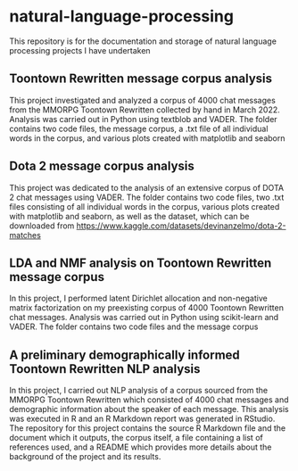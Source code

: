 # natural-language-processing
This repository is for the documentation and storage of natural language processing projects I have undertaken

## Toontown Rewritten message corpus analysis
This project investigated and analyzed a corpus of 4000 chat messages from the MMORPG Toontown Rewritten collected by hand in March 2022. Analysis was carried out in Python using textblob and VADER. The folder contains two code files, the message corpus, a .txt file of all individual words in the corpus, and various plots created with matplotlib and seaborn

## Dota 2 message corpus analysis
This project was dedicated to the analysis of an extensive corpus of DOTA 2 chat messages using VADER. The folder contains two code files, two .txt files consisting of all individual words in the corpus, various plots created with matplotlib and seaborn, as well as the dataset, which can be downloaded from https://www.kaggle.com/datasets/devinanzelmo/dota-2-matches 

## LDA and NMF analysis on Toontown Rewritten message corpus
In this project, I performed latent Dirichlet allocation and non-negative matrix factorization on my preexisting corpus of 4000 Toontown Rewritten chat messages. Analysis was carried out in Python using scikit-learn and VADER. The folder contains two code files and the message corpus

## A preliminary demographically informed Toontown Rewritten NLP analysis
In this project, I carried out NLP analysis of a corpus sourced from the MMORPG Toontown Rewritten which consisted of 4000 chat messages and demographic information about the speaker of each message. This analysis was executed in R and an R Markdown report was generated in RStudio. The repository for this project contains the source R Markdown file and the document which it outputs, the corpus itself, a file containing a list of references used, and a README which provides more details about the background of the project and its results.
